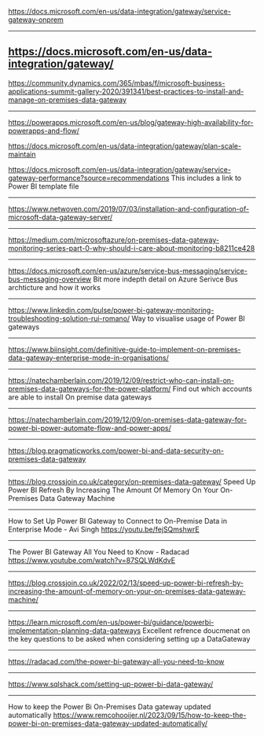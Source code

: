 https://docs.microsoft.com/en-us/data-integration/gateway/service-gateway-onprem

---

https://docs.microsoft.com/en-us/data-integration/gateway/
---

https://community.dynamics.com/365/mbas/f/microsoft-business-applications-summit-gallery-2020/391341/best-practices-to-install-and-manage-on-premises-data-gateway

---

https://powerapps.microsoft.com/en-us/blog/gateway-high-availability-for-powerapps-and-flow/

https://docs.microsoft.com/en-us/data-integration/gateway/plan-scale-maintain

https://docs.microsoft.com/en-us/data-integration/gateway/service-gateway-performance?source=recommendations
This includes a link to Power BI template file

---

https://www.netwoven.com/2019/07/03/installation-and-configuration-of-microsoft-data-gateway-server/

---

https://medium.com/microsoftazure/on-premises-data-gateway-monitoring-series-part-0-why-should-i-care-about-monitoring-b8211ce428

---

https://docs.microsoft.com/en-us/azure/service-bus-messaging/service-bus-messaging-overview
Bit more indepth detail on Azure Serivce Bus archticture and how it works

---
https://www.linkedin.com/pulse/power-bi-gateway-monitoring-troubleshooting-solution-rui-romano/
Way to visualise usage of Power BI gateways

---
https://www.biinsight.com/definitive-guide-to-implement-on-premises-data-gateway-enterprise-mode-in-organisations/

---
https://natechamberlain.com/2019/12/09/restrict-who-can-install-on-premises-data-gateways-for-the-power-platform/
Find out which accounts are able to install On premise data gateways

---
https://natechamberlain.com/2019/12/09/on-premises-data-gateway-for-power-bi-power-automate-flow-and-power-apps/


---
https://blog.pragmaticworks.com/power-bi-and-data-security-on-premises-data-gateway

---
https://blog.crossjoin.co.uk/category/on-premises-data-gateway/
Speed Up Power BI Refresh By Increasing The Amount Of Memory On Your On-Premises Data Gateway Machine

---
How to Set Up Power BI Gateway to Connect to On-Premise Data in Enterprise Mode  - Avi Singh
https://youtu.be/fejSQmshwrE

---
The Power BI Gateway All You Need to Know - Radacad
https://www.youtube.com/watch?v=87SQLWdKdvE

---
https://blog.crossjoin.co.uk/2022/02/13/speed-up-power-bi-refresh-by-increasing-the-amount-of-memory-on-your-on-premises-data-gateway-machine/

---
https://learn.microsoft.com/en-us/power-bi/guidance/powerbi-implementation-planning-data-gateways
Excellent refrence doucmenat on the key questions to be asked when considering setting up a DataGateway

---
https://radacad.com/the-power-bi-gateway-all-you-need-to-know

---
https://www.sqlshack.com/setting-up-power-bi-data-gateway/

---
How to keep the Power Bi On-Premises Data gateway updated automatically
https://www.remcohooijer.nl/2023/09/15/how-to-keep-the-power-bi-on-premises-data-gateway-updated-automatically/
